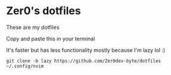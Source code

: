 # Zer0's dotfiles
These are my dotfiles

Copy and paste this in your terminal

It's faster but has less functionality mostly because I'm lazy lol :)

```
git clone -b lazy https://github.com/Zer0dev-byte/dotfiles ~/.config/nvim
```
